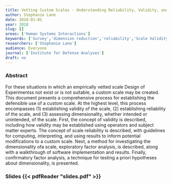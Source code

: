 ```yaml
---
title: Vetting Custom Scales - Understanding Reliability, Validity, and Dimensionality
author: Stephanie Lane
date: 2018-01-01
year: 2018
slug: []
areas: ['Human Systems Interactions']
keywords: ['Survey','dimension reduction','reliability','Scale Validity']
researchers: ['Stephanie Lane']
audience: Everyone
journal: ['Institute for Defense Analyses']
draft: no
---
```




### Abstract

For these situations in which an empirically vetted scale Design of Experimentss not exist or is not suitable, a custom scale may be created. This document presents a comprehensive process for establishing the defensible use of a custom scale. At the highest level, this process encompasses (1) establishing validity of the scale, (2) establishing reliability of the scale, and (3) assessing dimensionality, whether intended or unintended, of the scale. First, the concept of validity is described, including how validity may be established using operators and subject matter experts. The concept of scale reliability is described, with guidelines for computing, interpreting, and using results to inform potential modifications to a custom scale. Next, a method for investigating the dimensionality ofa scale, exploratory factor analysis, is described, along with a walkthrough of software implementation and results. Finally, confirmatory factor analysis, a technique for testing a priori hypotheses about dimensionality, is presented.

### Slides {{< pdfReader "slides.pdf" >}}





